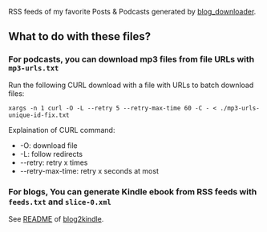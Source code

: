 RSS feeds of my favorite Posts & Podcasts generated by [blog_downloader](https://github.com/goooooouwa/blog_downloader/tree/master).

## What to do with these files?

### For podcasts, you can download mp3 files from file URLs with `mp3-urls.txt`

Run the following CURL download with a file with URLs to batch download files:

`xargs -n 1 curl -O -L --retry 5 --retry-max-time 60 -C - < ./mp3-urls-unique-id-fix.txt`

Explaination of CURL command:

* -O: download file
* -L: follow redirects
* --retry: retry x times
* --retry-max-time: retry x seconds at most

### For blogs, You can generate Kindle ebook from RSS feeds with `feeds.txt` and `slice-0.xml`

See [README](https://github.com/goooooouwa/blog2kindle/blob/master/README.md) of [blog2kindle](https://github.com/goooooouwa/blog2kindle/tree/master).

